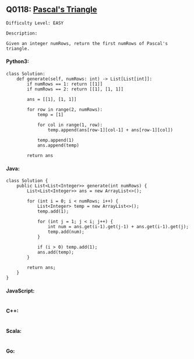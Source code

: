 ## Q0118: [Pascal's Triangle](https://leetcode.com/problems/pascals-triangle/)

```
Difficulty Level: EASY
```

```
Description:

Given an integer numRows, return the first numRows of Pascal's triangle.
```

#### Python3:

```
class Solution:
    def generate(self, numRows: int) -> List[List[int]]:
        if numRows == 1: return [[1]]
        if numRows == 2: return [[1], [1, 1]]

        ans = [[1], [1, 1]]

        for row in range(2, numRows):
            temp = [1]

            for col in range(1, row):
                temp.append(ans[row-1][col-1] + ans[row-1][col])

            temp.append(1)
            ans.append(temp)

        return ans
```

#### Java:

```
class Solution {
    public List<List<Integer>> generate(int numRows) {
        List<List<Integer>> ans = new ArrayList<>();

        for (int i = 0; i < numRows; i++) {
            List<Integer> temp = new ArrayList<>();
            temp.add(1);
            
            for (int j = 1; j < i; j++) {
                int num = ans.get(i-1).get(j-1) + ans.get(i-1).get(j);
                temp.add(num);
            }

            if (i > 0) temp.add(1);
            ans.add(temp);
        }

        return ans;
    }
}
```

#### JavaScript:

```

```

#### C++:

```

```

#### Scala:

```

```

#### Go:

```

```